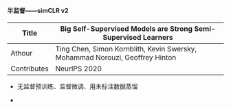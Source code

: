 #### 半监督——simCLR v2

| Title       | Big Self-Supervised Models are Strong Semi-Supervised Learners               |
| ----------- | ---------------------------------------------------------------------------- |
| Athour      | Ting Chen, Simon Kornblith, Kevin Swersky, Mohammad Norouzi, Geoffrey Hinton |
| Contributes | NeurIPS 2020                                                                 |

- 无监督预训练、监督微调、用未标注数据蒸馏

- 
